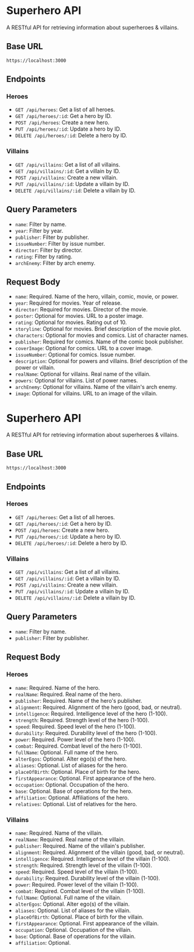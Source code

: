 # Superhero API

A RESTful API for retrieving information about superheroes & villains.

## Base URL

`https://localhost:3000`

## Endpoints

### Heroes

- `GET /api/heroes`: Get a list of all heroes.
- `GET /api/heroes/:id`: Get a hero by ID.
- `POST /api/heroes`: Create a new hero.
- `PUT /api/heroes/:id`: Update a hero by ID.
- `DELETE /api/heroes/:id`: Delete a hero by ID.

### Villains

- `GET /api/villains`: Get a list of all villains.
- `GET /api/villains/:id`: Get a villain by ID.
- `POST /api/villains`: Create a new villain.
- `PUT /api/villains/:id`: Update a villain by ID.
- `DELETE /api/villains/:id`: Delete a villain by ID.


## Query Parameters

- `name`: Filter by name.
- `year`: Filter by year.
- `publisher`: Filter by publisher.
- `issueNumber`: Filter by issue number.
- `director`: Filter by director.
- `rating`: Filter by rating.
- `archEnemy`: Filter by arch enemy.

## Request Body

- `name`: Required. Name of the hero, villain, comic, movie, or power.
- `year`: Required for movies. Year of release.
- `director`: Required for movies. Director of the movie.
- `poster`: Optional for movies. URL to a poster image.
- `rating`: Optional for movies. Rating out of 10.
- `storyline`: Optional for movies. Brief description of the movie plot.
- `characters`: Optional for movies and comics. List of character names.
- `publisher`: Required for comics. Name of the comic book publisher.
- `coverImage`: Optional for comics. URL to a cover image.
- `issueNumber`: Optional for comics. Issue number.
- `description`: Optional for powers and villains. Brief description of the power or villain.
- `realName`: Optional for villains. Real name of the villain.
- `powers`: Optional for villains. List of power names.
- `archEnemy`: Optional for villains. Name of the villain's arch enemy.
- `image`: Optional for villains. URL to an image of the villain.

# Superhero API

A RESTful API for retrieving information about superheroes & villains.

## Base URL

`https://localhost:3000`

## Endpoints

### Heroes

- `GET /api/heroes`: Get a list of all heroes.
- `GET /api/heroes/:id`: Get a hero by ID.
- `POST /api/heroes`: Create a new hero.
- `PUT /api/heroes/:id`: Update a hero by ID.
- `DELETE /api/heroes/:id`: Delete a hero by ID.

### Villains

- `GET /api/villains`: Get a list of all villains.
- `GET /api/villains/:id`: Get a villain by ID.
- `POST /api/villains`: Create a new villain.
- `PUT /api/villains/:id`: Update a villain by ID.
- `DELETE /api/villains/:id`: Delete a villain by ID.


## Query Parameters

- `name`: Filter by name.
- `publisher`: Filter by publisher.

## Request Body

### Heroes

- `name`: Required. Name of the hero.
- `realName`: Required. Real name of the hero.
- `publisher`: Required. Name of the hero's publisher.
- `alignment`: Required. Alignment of the hero (good, bad, or neutral).
- `intelligence`: Required. Intelligence level of the hero (1-100).
- `strength`: Required. Strength level of the hero (1-100).
- `speed`: Required. Speed level of the hero (1-100).
- `durability`: Required. Durability level of the hero (1-100).
- `power`: Required. Power level of the hero (1-100).
- `combat`: Required. Combat level of the hero (1-100).
- `fullName`: Optional. Full name of the hero.
- `alterEgos`: Optional. Alter ego(s) of the hero.
- `aliases`: Optional. List of aliases for the hero.
- `placeOfBirth`: Optional. Place of birth for the hero.
- `firstAppearance`: Optional. First appearance of the hero.
- `occupation`: Optional. Occupation of the hero.
- `base`: Optional. Base of operations for the hero.
- `affiliation`: Optional. Affiliations of the hero.
- `relatives`: Optional. List of relatives for the hero.

### Villains

- `name`: Required. Name of the villain.
- `realName`: Required. Real name of the villain.
- `publisher`: Required. Name of the villain's publisher.
- `alignment`: Required. Alignment of the villain (good, bad, or neutral).
- `intelligence`: Required. Intelligence level of the villain (1-100).
- `strength`: Required. Strength level of the villain (1-100).
- `speed`: Required. Speed level of the villain (1-100).
- `durability`: Required. Durability level of the villain (1-100).
- `power`: Required. Power level of the villain (1-100).
- `combat`: Required. Combat level of the villain (1-100).
- `fullName`: Optional. Full name of the villain.
- `alterEgos`: Optional. Alter ego(s) of the villain.
- `aliases`: Optional. List of aliases for the villain.
- `placeOfBirth`: Optional. Place of birth for the villain.
- `firstAppearance`: Optional. First appearance of the villain.
- `occupation`: Optional. Occupation of the villain.
- `base`: Optional. Base of operations for the villain.
- `affiliation`: Optional.
